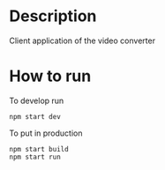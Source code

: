 # Description

Client application of the video converter

# How to run

To develop run

```
npm start dev
```

To put in production
```
npm start build
npm start run
```